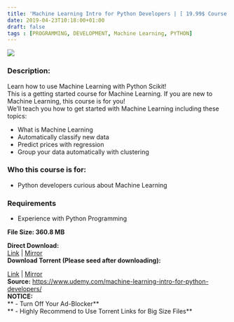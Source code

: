 ```yaml
---
title: 'Machine Learning Intro for Python Developers | [ 19.99$ Course For Free ]'
date: 2019-04-23T10:18:00+01:00
draft: false
tags : [PROGRAMMING, DEVELOPMENT, Machine Learning, PYTHON]
---
```


  

**[![](https://4.bp.blogspot.com/-iiSR8FwLF1M/XL7XoCWE16I/AAAAAAAAB18/dRCp8ZdDPz8i20nPBHFv0laSuyAp7jWhQCLcBGAs/s640/Machine-Learning-Intro-for-Python-Developers.jpg)](https://4.bp.blogspot.com/-iiSR8FwLF1M/XL7XoCWE16I/AAAAAAAAB18/dRCp8ZdDPz8i20nPBHFv0laSuyAp7jWhQCLcBGAs/s1600/Machine-Learning-Intro-for-Python-Developers.jpg)**

  
  

### Description:

Learn how to use Machine Learning with Python Scikit!  
This is a getting started course for Machine Learning. If you are new to Machine Learning, this course is for you!  
We’ll teach you how to get started with Machine Learning including these topics:  

*   What is Machine Learning
*   Automatically classify new data
*   Predict prices with regression
*   Group your data automatically with clustering

### Who this course is for:

*   Python developers curious about Machine Learning

### Requirements

*   Experience with Python Programming

**File Size: 360.8 MB**

**Direct Download:**  
[Link](https://oko.sh/LearningIntrolink1) | [Mirror](https://oko.sh/LearningIntrolink2)  
**Download Torrent (Please seed after downloading):**  

[Link](https://oko.sh/LearningIntrotorrent1) | [Mirror](https://oko.sh/LearningIntrotorrent2)  
**Source:** https://www.udemy.com/machine-learning-intro-for-python-developers/  
**NOTICE:**  
** - Turn Off Your Ad-Blocker**  
** - Highly Recommend to Use Torrent Links for Big Size Files**